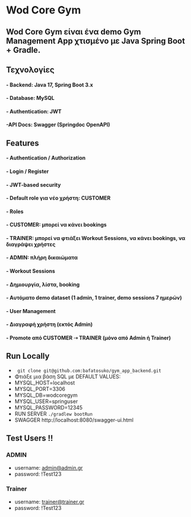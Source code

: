 



#  Wod Core Gym

## Wod Core Gym είναι ένα demo Gym Management App χτισμένο με Java Spring Boot + Gradle.

##   Τεχνολογίες

#### - Backend: Java 17, Spring Boot 3.x

#### - Database: MySQL

#### - Authentication: JWT

####  -API Docs: Swagger (Springdoc OpenAPI)
 

## Features

#### - Authentication / Authorization

#### - Login / Register


#### - JWT-based security

#### - Default role για νέο χρήστη: CUSTOMER

#### - Roles

#### - CUSTOMER: μπορεί να κάνει bookings

#### - TRAINER: μπορεί να φτιάξει Workout Sessions, να κάνει bookings, να διαγράψει χρήστες

#### - ADMIN: πλήρη δικαιώματα

#### - Workout Sessions

#### - Δημιουργία, λίστα, booking

#### - Αυτόματο demo dataset (1 admin, 1 trainer, demo sessions 7 ημερών)

#### - User Management

#### - Διαγραφή χρήστη (εκτός Admin)

#### - Promote από CUSTOMER ➝ TRAINER (μόνο από Admin ή Trainer)



## Run Locally

 - ` git clone git@github.com:bafatosuko/gym_app_backend.git`
 - Φτιάξε μια βάση SQL με DEFAULT VALUES:
 - MYSQL_HOST=localhost
 - MYSQL_PORT=3306
 - MYSQL_DB=wodcoregym
 - MYSQL_USER=springuser
 - MYSQL_PASSWORD=12345
 - RUN SERVER `./gradlew bootRun`
 - SWAGGER http://localhost:8080/swagger-ui.html

## Test Users !!
### ADMIN 
- username: admin@admin.gr 
- password: !Test123

### Trainer

- username: trainer@trainer.gr
- password: !Test123

